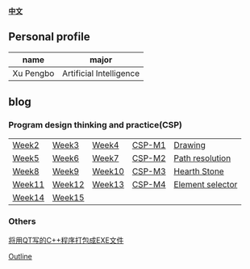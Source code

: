 [**中文**](./index.md) 
## Personal  profile

  |  name | major |
  |-------|-------|
  | Xu Pengbo | Artificial Intelligence|

## blog    
### Program design thinking and practice(CSP) 
    
   | | | | | | 
   |---|---|---|---|---| 
   | [Week2](./week2.md) | [Week3](./week3.md) |[Week4](./week4.md) | [CSP-M1](./CSP-M1.md) |[Drawing](./CSP-201512-3.md)| 
   | [Week5](./week5.md)| [Week6](./week6.md) |[Week7](./week7.md)|[CSP-M2](./CSP-M2.md)|[Path resolution](./CSP-201604-3.md)| 
   |[Week8](./week8.md)|[Week9](./week9.md)|[Week10](./week10.md)|[CSP-M3](./CSP-M3.md) |[Hearth Stone](./CSP-201609-3.md) | 
   |[Week11](./week11.md) | [Week12](./week12.md) |[Week13](./week13.md)  |[CSP-M4](./CSP-M4.md) |[Element selector](./CSP-201809-3.md)| 
   |[Week14](./week14.md) |[Week15](./week15.md)  | | | | 


### Others 
[将用QT写的C++程序打包成EXE文件](./Others/)
   
   [Outline](./CN/day1.md)
